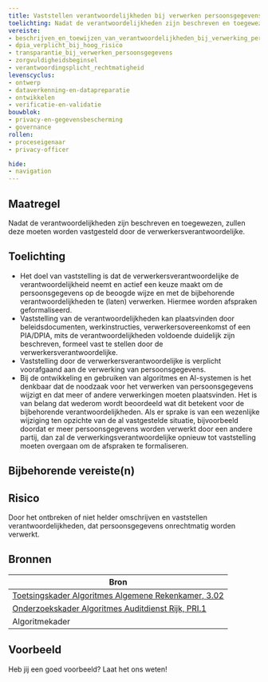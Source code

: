 ```yaml
---
title: Vaststellen verantwoordelijkheden bij verwerken persoonsgegevens
toelichting: Nadat de verantwoordelijkheden zijn beschreven en toegewezen, zullen deze moeten worden vastgesteld door de verwerkersverantwoordelijke.  
vereiste:
- beschrijven_en_toewijzen_van_verantwoordelijkheden_bij_verwerking_persoonsgegevens
- dpia_verplicht_bij_hoog_risico
- transparantie_bij_verwerken_persoonsgegevens
- zorgvuldigheidsbeginsel
- verantwoordingsplicht_rechtmatigheid
levenscyclus:
- ontwerp
- dataverkenning-en-datapreparatie
- ontwikkelen
- verificatie-en-validatie
bouwblok:
- privacy-en-gegevensbescherming
- governance
rollen:
- proceseigenaar
- privacy-officer

hide:
- navigation
---
```


<!-- tags -->

## Maatregel

Nadat de verantwoordelijkheden zijn beschreven en toegewezen, zullen deze moeten worden vastgesteld door de verwerkersverantwoordelijke.  

## Toelichting

- Het doel van vaststelling is dat de verwerkersverantwoordelijke de verantwoordelijkheid neemt en actief een keuze maakt om de persoonsgegevens op de beoogde wijze en met de bijbehorende verantwoordelijkheden te (laten) verwerken. Hiermee worden afspraken geformaliseerd.
- Vaststelling van de verantwoordelijkheden kan plaatsvinden door beleidsdocumenten, werkinstructies, verwerkersovereenkomst of een PIA/DPIA, mits de verantwoordelijkheden voldoende duidelijk zijn beschreven, formeel vast te stellen door de verwerkersverantwoordelijke.
- Vaststelling door de verwerkersverantwoordelijke is verplicht voorafgaand aan de verwerking van persoonsgegevens.
- Bij de ontwikkeling en gebruiken van algoritmes en AI-systemen is het denkbaar dat de noodzaak voor het verwerken van persoonsgegevens wijzigt en dat meer of andere verwerkingen moeten plaatsvinden. Het is van belang dat wederom wordt beoordeeld wat dit betekent voor de bijbehorende verantwoordelijkheden. Als er sprake is van een wezenlijke wijziging ten opzichte van de al vastgestelde situatie, bijvoorbeeld doordat er meer persoonsgegevens worden verwerkt door een andere partij, dan zal de verwerkingsverantwoordelijke opnieuw tot vaststelling moeten overgaan om de afspraken te formaliseren.

## Bijbehorende vereiste(n)

<!-- list_vereisten_on_maatregelen_page -->

## Risico
Door het ontbreken of niet helder omschrijven en vaststellen verantwoordelijkheden, dat persoonsgegevens onrechtmatig worden verwerkt.


## Bronnen
| Bron                                                                                                                                                                     |
|--------------------------------------------------------------------------------------------------------------------------------------------------------------------------|
| [Toetsingskader Algoritmes Algemene Rekenkamer, 3.02](https://www.rekenkamer.nl/onderwerpen/algoritmes/documenten/publicaties/2024/05/15/het-toetsingskader-aan-de-slag) |
| [Onderzoekskader Algoritmes Auditdienst Rijk, PRI.1](https://www.rijksoverheid.nl/documenten/rapporten/2023/07/11/onderzoekskader-algoritmes-adr-2023)                    |
| Algoritmekader | 

## Voorbeeld

Heb jij een goed voorbeeld? Laat het ons weten!
